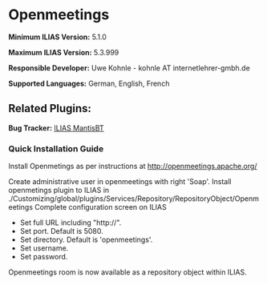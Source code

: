# Openmeetings

**Minimum ILIAS Version:**
5.1.0

**Maximum ILIAS Version:**
5.3.999

**Responsible Developer:**
Uwe Kohnle - kohnle AT internetlehrer-gmbh.de

**Supported Languages:**
German, English, French

**Related Plugins:**
-

**Bug Tracker:**
[ILIAS MantisBT](https://www.ilias.de/mantis/view_all_bug_page.php)

### Quick Installation Guide

Install Openmetings as per instructions at http://openmeetings.apache.org/

Create administrative user in openmeetings with right 'Soap'.
Install openmetings plugin to ILIAS in ./Customizing/global/plugins/Services/Repository/RepositoryObject/Openmeetings
Complete configuration screen on ILIAS
* Set full URL including "http://".
* Set port. Default is 5080.
* Set directory. Default is 'openmeetings'.
* Set username.
* Set password.

Openmeetings room is now available as a repository object within ILIAS.